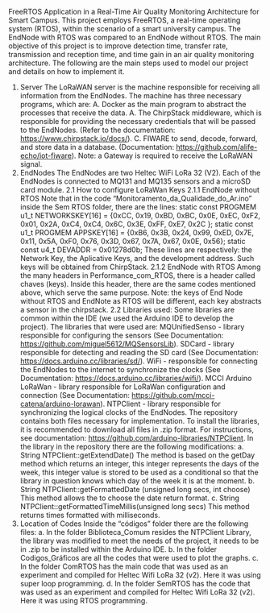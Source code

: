 FreeRTOS Application in a Real-Time Air Quality Monitoring Architecture for Smart Campus.
This project employs FreeRTOS, a real-time operating system (RTOS), within the scenario of a smart university campus. The EndNode with RTOS was compared to an EndNode without RTOS. The main objective of this project is to improve detection time, transfer rate, transmission and reception time, and time gain in an air quality monitoring architecture.  The following are the main steps used to model our project and details on how to implement it.
1.	Server
The LoRaWAN server is the machine responsible for receiving all information from the EndNodes. The machine has three necessary programs, which are:
A.	Docker as the main program to abstract the processes that receive the data.
A.	The ChirpStack middleware, which is responsible for providing the necessary credentials that will be passed to the EndNodes.
(Refer to the documentation: https://www.chirpstack.io/docs/). 
C.	FIWARE to send, decode, forward, and store data in a database.
(Documentation: https://github.com/alife-echo/iot-fiware).
Note: a Gateway is required to receive the LoRaWAN signal.
2.	EndNodes
The EndNodes are two Heltec WiFi LoRa 32 (V2). Each of the EndNodes is connected to MQ131 and MQ135 sensors and a microSD card module.
2.1	How to configure LoRaWan Keys
2.1.1	EndNode without RTOS
Note that in the code “Monitoramento_da_Qualidade_do_Ar.ino” inside the Sem RTOS folder, there are the lines:
static const PROGMEM u1_t NETWORKSKEY[16] = {0xCC, 0x19, 0xBD, 0xBC, 0x0E, 0xEC, 0xF2, 0x01, 0x2A, 0xC4, 0xC4, 0x6C, 0x3E, 0xFF, 0xE7, 0x2C };
static const u1_t PROGMEM APPSKEY[16] = {0xB6, 0x3B, 0x24, 0x99, 0xED, 0x7E, 0x11, 0x5A, 0xF0, 0x76, 0x3D, 0x67, 0x7A, 0x67, 0x0E, 0x56};
static const u4_t DEVADDR = 0x01278d0b;
These lines are respectively: the Network Key, the Aplicative Keys, and the development address. Such keys will be obtained from ChirpStack.
2.1.2	EndNode with RTOS
Among the many headers in Performance_com_RTOS, there is a header called chaves (keys). Inside this header, there are the same codes mentioned above, which serve the same purpose.
Note: the keys of End Node without RTOS and EndNote as RTOS will be different, each key abstracts a sensor in the chirpstack.
2.2	Libraries used:
Some libraries are common within the IDE (we used the Arduino IDE to develop the project). 
The libraries that were used are:
MQUnifiedSenso - library responsible for configuring the sensors (See Documentation: https://github.com/miguel5612/MQSensorsLib).
SDCard - library responsible for detecting and reading the SD card (See Documentation: https://docs.arduino.cc/libraries/sd/).
WiFi - responsible for connecting the EndNodes to the internet to synchronize the clocks (See Documentation: https://docs.arduino.cc/libraries/wifi/).
MCCI Arduino LoRaWan - library responsible for LoRaWan configuration and connection (See Documentation: https://github.com/mcci-catena/arduino-lorawan).
NTPClient - library responsible for synchronizing the logical clocks of the EndNodes. The repository contains both files necessary for implementation.
To install the libraries, it is recommended to download all files in .zip format.
For instructions, see documentation: https://github.com/arduino-libraries/NTPClient.
In the library in the repository there are the following modifications:
a.	String NTPClient::getExtendDate()
The method is based on the getDay method which returns an integer, this integer represents the days of the week, this integer value is stored to be used as a conditional so that the library in question knows which day of the week it is at the moment.
b.	String NTPClient::getFormattedDate (unsigned long secs, int choose)
This method allows the to choose the date return format.
c.	String NTPClient::getFormattedTimeMillis(unsigned long secs)
This method returns times formatted with milliseconds.
3.	Location of Codes
Inside the “códigos” folder there are the following files:
a.	In the folder Biblioteca_Comum resides the NTPClient Library, the library was modified to meet the needs of the project, it needs to be in .zip to be installed within the Arduino IDE.
b.	In the folder Codigos_Gráficos are all the codes that were used to plot the graphs.
c.	In the folder ComRTOS has the main code that was used as an experiment and compiled for Heltec Wifi LoRa 32 (v2). Here it was using super loop programming. 
d.	In the folder SemRTOS has the code that was used as an experiment and compiled for Heltec Wifi LoRa 32 (v2). Here it was using RTOS programming.
